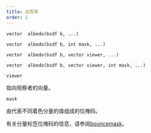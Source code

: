 ```yaml
---
title: 反照率
order: 1
---
```


`vector  albedo(bsdf b, ...)`

`vector  albedo(bsdf b, int mask, ...)`

`vector  albedo(bsdf b, vector viewer, ...)`

`vector  albedo(bsdf b, vector viewer, int mask, ...)`

`viewer`

指向观察者的向量。

`mask`

由代表不同着色分量的值组成的位掩码。

有关分量标签位掩码的信息，请参阅[bouncemask](bouncemask.html)。